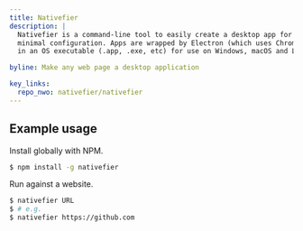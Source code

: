 ```yaml
---
title: Nativefier
description: |
  Nativefier is a command-line tool to easily create a desktop app for any web site with 
  minimal configuration. Apps are wrapped by Electron (which uses Chromium under the hood) 
  in an OS executable (.app, .exe, etc) for use on Windows, macOS and Linux.

byline: Make any web page a desktop application

key_links:
  repo_nwo: nativefier/nativefier
---
```



## Example usage

Install globally with NPM.

```sh
$ npm install -g nativefier
```

Run against a website.

```sh
$ nativefier URL
$ # e.g.
$ nativefier https://github.com
```
